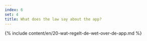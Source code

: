 ```yaml
---
index: 6
set: 4
title: What does the law say about the app?
---
```

{% include content/en/20-wat-regelt-de-wet-over-de-app.md %}
